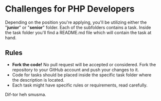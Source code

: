 Challenges for PHP Developers
==============

Depending on the position you're applying, you'll be utilizing either the "**junior**" or "**senior**" folder. Each of the subfolders contains a task. Inside the task folder you'll find a README.md file which will contain the task at hand.

## Rules

 - **Fork the code!** No pull request will be accepted or considered. Fork the repository to your GitHub account and push your changes to it.
 - Code for tasks should be placed inside the specific task folder where the description is located.
 - Each task might have specific rules or requirements, read carefully.


Dif-tor heh smusma.